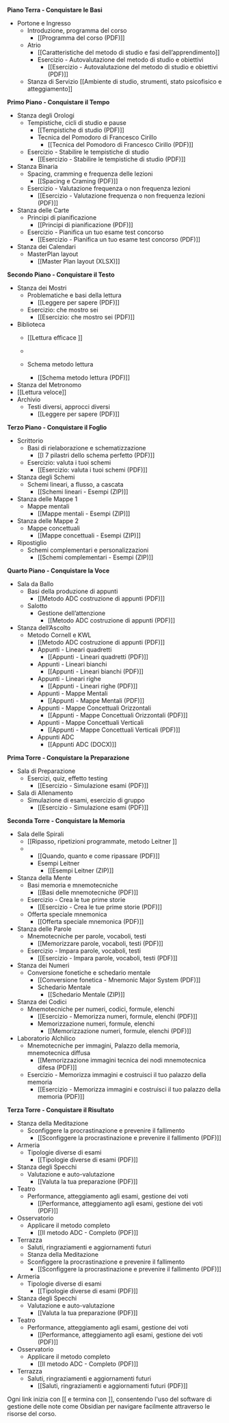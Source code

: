 

**Piano Terra - Conquistare le Basi**
- Portone e Ingresso
  - Introduzione, programma del corso 
    - [[Programma del corso (PDF)]]
  - Atrio
    - [[Caratteristiche del metodo di studio e fasi dell’apprendimento]]
    - Esercizio - Autovalutazione del metodo di studio e obiettivi 
      - [[Esercizio - Autovalutazione del metodo di studio e obiettivi (PDF)]]
  - Stanza di Servizio
        [[Ambiente di studio, strumenti, stato psicofisico e atteggiamento]]

**Primo Piano - Conquistare il Tempo**

- Stanza degli Orologi
  - Tempistiche, cicli di studio e pause 
    - [[Tempistiche di studio (PDF)]]
    - Tecnica del Pomodoro di Francesco Cirillo 
      - [[Tecnica del Pomodoro di Francesco Cirillo (PDF)]]
  - Esercizio - Stabilire le tempistiche di studio 
    - [[Esercizio - Stabilire le tempistiche di studio (PDF)]]
- Stanza Binaria
  - Spacing, cramming e frequenza delle lezioni 
    - [[Spacing e Craming (PDF)]]
  - Esercizio - Valutazione frequenza o non frequenza lezioni 
    - [[Esercizio - Valutazione frequenza o non frequenza lezioni (PDF)]]
- Stanza delle Carte
  - Principi di pianificazione 
    - [[Principi di pianificazione (PDF)]]
  - Esercizio - Pianifica un tuo esame test concorso 
    - [[Esercizio - Pianifica un tuo esame test concorso (PDF)]]
- Stanza dei Calendari
  - MasterPlan layout 
    - [[Master Plan layout (XLSX)]]

**Secondo Piano - Conquistare il Testo**

- Stanza dei Mostri
  - Problematiche e basi della lettura 
    - [[Leggere per sapere (PDF)]]
  - Esercizio: che mostro sei 
    - [[Esercizio: che mostro sei (PDF)]]
- Biblioteca
  - [[Lettura efficace ]]
  - 
    
  - Schema metodo lettura 
    - [[Schema metodo lettura (PDF)]]
- Stanza del Metronomo
- [[Lettura veloce]]
- Archivio
  - Testi diversi, approcci diversi 
    - [[Leggere per sapere (PDF)]]

**Terzo Piano - Conquistare il Foglio**

- Scrittorio
  - Basi di rielaborazione e schematizzazione 
    - [[I 7 pilastri dello schema perfetto (PDF)]]
  - Esercizio: valuta i tuoi schemi 
    - [[Esercizio: valuta i tuoi schemi (PDF)]]
- Stanza degli Schemi
  - Schemi lineari, a flusso, a cascata 
    - [[Schemi lineari - Esempi (ZIP)]]
- Stanza delle Mappe 1
  - Mappe mentali 
    - [[Mappe mentali - Esempi (ZIP)]]
- Stanza delle Mappe 2
  - Mappe concettuali 
    - [[Mappe concettuali - Esempi (ZIP)]]
- Ripostiglio
  - Schemi complementari e personalizzazioni 
    - [[Schemi complementari - Esempi (ZIP)]]

**Quarto Piano - Conquistare la Voce**

- Sala da Ballo
  - Basi della produzione di appunti 
    - [[Metodo ADC costruzione di appunti (PDF)]]
  - Salotto
    - Gestione dell’attenzione 
      - [[Metodo ADC costruzione di appunti (PDF)]]
- Stanza dell’Ascolto
  - Metodo Cornell e KWL 
    - [[Metodo ADC costruzione di appunti (PDF)]]
    - Appunti - Lineari quadretti 
      - [[Appunti - Lineari quadretti (PDF)]]
    - Appunti - Lineari bianchi 
      - [[Appunti - Lineari bianchi (PDF)]]
    - Appunti - Lineari righe 
      - [[Appunti - Lineari righe (PDF)]]
    - Appunti - Mappe Mentali 
      - [[Appunti - Mappe Mentali (PDF)]]
    - Appunti - Mappe Concettuali Orizzontali 
      - [[Appunti - Mappe Concettuali Orizzontali (PDF)]]
    - Appunti - Mappe Concettuali Verticali 
      - [[Appunti - Mappe Concettuali Verticali (PDF)]]
    - Appunti ADC 
      - [[Appunti ADC (DOCX)]]

**Prima Torre - Conquistare la Preparazione**
- Sala di Preparazione
  - Esercizi, quiz, effetto testing 
    - [[Esercizio - Simulazione esami (PDF)]]
- Sala di Allenamento
  - Simulazione di esami, esercizio di gruppo 
    - [[Esercizio - Simulazione esami (PDF)]]

**Seconda Torre - Conquistare la Memoria**

- Sala delle Spirali
  - [[Ripasso, ripetizioni programmate, metodo Leitner ]]
  - 
    - [[Quando, quanto e come ripassare (PDF)]]
    - Esempi Leitner 
      - [[Esempi Leitner (ZIP)]]
- Stanza della Mente
  - Basi memoria e mnemotecniche 
    - [[Basi delle mnemotecniche (PDF)]]
  - Esercizio - Crea le tue prime storie 
    - [[Esercizio - Crea le tue prime storie (PDF)]]
  - Offerta speciale mnemonica 
    - [[Offerta speciale mnemonica (PDF)]]
- Stanza delle Parole
  - Mnemotecniche per parole, vocaboli, testi 
    - [[Memorizzare parole, vocaboli, testi (PDF)]]
  - Esercizio - Impara parole, vocaboli, testi 
    - [[Esercizio - Impara parole, vocaboli, testi (PDF)]]
- Stanza dei Numeri
  - Conversione fonetiche e schedario mentale 
    - [[Conversione fonetica - Mnemonic Major System (PDF)]]
    - Schedario Mentale 
      - [[Schedario Mentale (ZIP)]]
- Stanza dei Codici
  - Mnemotecniche per numeri, codici, formule, elenchi 
    - [[Esercizio - Memorizza numeri, formule, elenchi (PDF)]]
    - Memorizzazione numeri, formule, elenchi 
      - [[Memorizzazione numeri, formule, elenchi (PDF)]]
- Laboratorio Alchilico
  - Mnemotecniche per immagini, Palazzo della memoria, mnemotecnica diffusa 
    - [[Memorizzazione immagini tecnica dei nodi mnemotecnica difesa (PDF)]]
  - Esercizio - Memorizza immagini e costruisci il tuo palazzo della memoria 
    - [[Esercizio - Memorizza immagini e costruisci il tuo palazzo della memoria (PDF)]]

**Terza Torre - Conquistare il Risultato**

- Stanza della Meditazione
  - Sconfiggere la procrastinazione e prevenire il fallimento 
    - [[Sconfiggere la procrastinazione e prevenire il fallimento (PDF)]]
- Armeria
  - Tipologie diverse di esami 
    - [[Tipologie diverse di esami (PDF)]]
- Stanza degli Specchi
  - Valutazione e auto-valutazione 
    - [[Valuta la tua preparazione (PDF)]]
- Teatro
  - Performance, atteggiamento agli esami, gestione dei voti 
    - [[Performance, atteggiamento agli esami, gestione dei voti (PDF)]]
- Osservatorio
  - Applicare il metodo completo 
    - [[Il metodo ADC - Completo (PDF)]]
- Terrazza
  - Saluti, ringraziamenti e aggiornamenti futuri
  -  Stanza della Meditazione
  - Sconfiggere la procrastinazione e prevenire il fallimento
    - [[Sconfiggere la procrastinazione e prevenire il fallimento (PDF)]]
- Armeria
  - Tipologie diverse di esami
    - [[Tipologie diverse di esami (PDF)]]
- Stanza degli Specchi
  - Valutazione e auto-valutazione
    - [[Valuta la tua preparazione (PDF)]]
- Teatro
  - Performance, atteggiamento agli esami, gestione dei voti
    - [[Performance, atteggiamento agli esami, gestione dei voti (PDF)]]
- Osservatorio
  - Applicare il metodo completo
    - [[Il metodo ADC - Completo (PDF)]]
- Terrazza
  - Saluti, ringraziamenti e aggiornamenti futuri
    - [[Saluti, ringraziamenti e aggiornamenti futuri (PDF)]]

Ogni link inizia con [[ e termina con ]], consentendo l'uso del software di gestione delle note come Obsidian per navigare facilmente attraverso le risorse del corso.